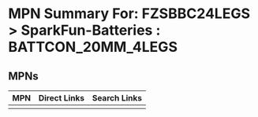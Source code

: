 



# MPN Summary For: FZSBBC24LEGS > SparkFun-Batteries : BATTCON_20MM_4LEGS

## MPNs
  

|MPN|Direct Links|Search Links|
| :--- | :--- | :--- |
||||
